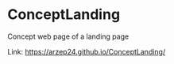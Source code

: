 # ConceptLanding
Concept web page of a landing page

Link: https://arzep24.github.io/ConceptLanding/
